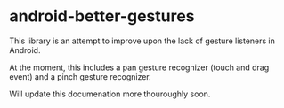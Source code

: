 android-better-gestures
=======================

This library is an attempt to improve upon the lack of gesture listeners in Android.

At the moment, this includes a pan gesture recognizer (touch and drag event) and a pinch gesture recognizer.

Will update this documenation more thouroughly soon.